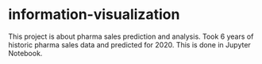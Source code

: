 # information-visualization

This project is about pharma sales prediction and analysis. Took 6 years of historic pharma sales data and predicted for 2020. This is done in Jupyter Notebook.

